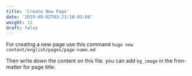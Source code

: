 ```yaml
---
title: 'Create New Page'
date: '2019-09-02T03:23:18-03:00'
weight: 12
draft: false
---
```

For creating a new page use this command `hugo new content/english/pages/page-name.md`

Then write down the content on this file. you can add `bg_image` in the fron-matter for page title.